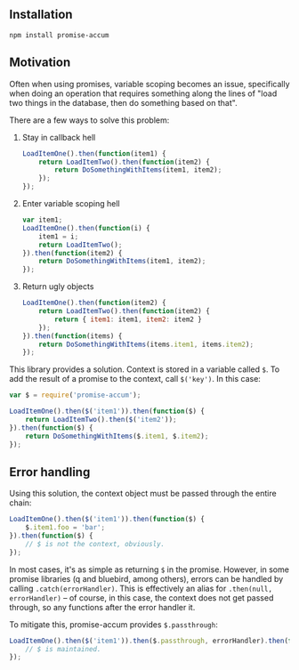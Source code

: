 ## Installation

`npm install promise-accum`

## Motivation

Often when using promises, variable scoping becomes an issue, specifically when doing an operation that requires something along the lines of "load two things in the database, then do something based on that".

There are a few ways to solve this problem:

1. Stay in callback hell

    ```javascript
    LoadItemOne().then(function(item1) {
    	return LoadItemTwo().then(function(item2) {
    		return DoSomethingWithItems(item1, item2);
    	});
    });
    ```

2. Enter variable scoping hell

    ```javascript
    var item1;
    LoadItemOne().then(function(i) {
        item1 = i;
        return LoadItemTwo();
    }).then(function(item2) {
    	return DoSomethingWithItems(item1, item2);
    });
    ```

3. Return ugly objects

    ```javascript
    LoadItemOne().then(function(item2) {
        return LoadItemTwo().then(function(item2) {
            return { item1: item1, item2: item2 }
        });
    }).then(function(items) {
    	return DoSomethingWithItems(items.item1, items.item2);
    });
    ```

This library provides a solution. Context is stored in a variable called `$`. To add the result of a promise to the context, call `$('key')`. In this case:

```javascript
var $ = require('promise-accum');

LoadItemOne().then($('item1')).then(function($) {
    return LoadItemTwo().then($('item2'));
}).then(function($) {
	return DoSomethingWithItems($.item1, $.item2);
});
```

## Error handling

Using this solution, the context object must be passed through the entire chain: 

```javascript
LoadItemOne().then($('item1')).then(function($) {
    $.item1.foo = 'bar';
}).then(function($) {
    // $ is not the context, obviously.
});
```

In most cases, it's as simple as returning `$` in the promise. However, in some promise libraries (q and bluebird, among others), errors can be handled by calling `.catch(errorHandler)`. This is effectively an alias for `.then(null, errorHandler)` – of course, in this case, the context does not get passed through, so any functions after the error handler it.

To mitigate this, promise-accum provides `$.passthrough`:

```javascript
LoadItemOne().then($('item1')).then($.passthrough, errorHandler).then(function($) {
    // $ is maintained.
});
```

